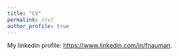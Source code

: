 ```yaml
---
title: "CV"
permalink: /cv/
author_profile: true
---
```


My linkedin profile: https://www.linkedin.com/in/fnauman. 

